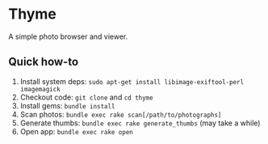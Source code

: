 # Thyme

A simple photo browser and viewer.

## Quick how-to

1. Install system deps: `sudo apt-get install libimage-exiftool-perl
   imagemagick`
1. Checkout code: `git clone` and `cd thyme`
1. Install gems: `bundle install`
1. Scan photos: `bundle exec rake scan[/path/to/photographs]`
1. Generate thumbs: `bundle exec rake generate_thumbs` (may take a while)
1. Open app: `bundle exec rake open`
